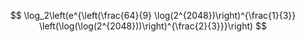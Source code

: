 $$
\log_2\left(e^{\left(\frac{64}{9} \log(2^{2048})\right)^{\frac{1}{3}} \left(\log(\log(2^{2048}))\right)^{\frac{2}{3}}}\right)
$$
